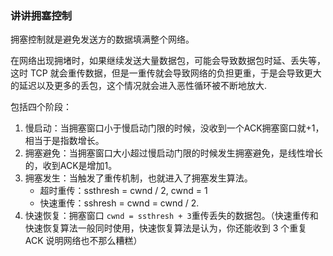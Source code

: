### 讲讲拥塞控制

拥塞控制就是避免发送方的数据填满整个网络。

在网络出现拥堵时，如果继续发送大量数据包，可能会导致数据包时延、丢失等，这时 TCP 就会重传数据，但是一重传就会导致网络的负担更重，于是会导致更大的延迟以及更多的丢包，这个情况就会进入恶性循环被不断地放大.

包括四个阶段：

1. 慢启动：当拥塞窗口小于慢启动门限的时候，没收到一个ACK拥塞窗口就+1，相当于是指数增长。
2. 拥塞避免：当拥塞窗口大小超过慢启动门限的时候发生拥塞避免，是线性增长的，收到ACK是增加1。
3. 拥塞发生：当触发了重传机制，也就进入了拥塞发生算法。
   * 超时重传：ssthresh = cwnd / 2, cwnd = 1
   * 快速重传：sshresh = cwnd = cwnd / 2. 
4. 快速恢复：拥塞窗口 `cwnd = ssthresh + 3`重传丢失的数据包。（快速重传和快速恢复算法一般同时使用，快速恢复算法是认为，你还能收到 3 个重复 ACK 说明网络也不那么糟糕）
